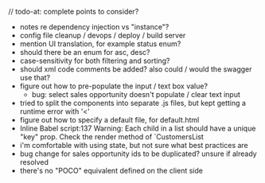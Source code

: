 // todo-at: complete
points to consider?
- notes re dependency injection vs "instance"?
- config file cleanup / devops / deploy / build server
- mention UI translation, for example status enum?
- should there be an enum for asc, desc?
- case-sensitivity for both filtering and sorting?
- should xml code comments be added? also could / would the swagger use that?
- figure out how to pre-populate the input / text box value?
  - bug: select sales opportunity doesn't populate / clear text input
- tried to split the components into separate .js files, but kept getting a runtime error with '<'
- figure out how to specify a default file, for default.html
- Inline Babel script:137 Warning: Each child in a list should have a unique "key" prop. Check the render method of `CustomersList
- i'm comfortable with using state, but not sure what best practices are
- bug change for sales opportunity ids to be duplicated? unsure if already resolved
- there's no "POCO" equivalent defined on the client side